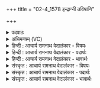 +++
title = "02-4_1578 इन्द्राग्नी तविषाणि"

+++
<details><summary>पदपाठः</summary>

इ꣡न्द्रा꣢꣯ग्नी। इ꣡न्द्र꣢꣯। अ꣢ग्नीइ꣡ति꣢। त꣣विषा꣡णि꣢। वा꣣म्। सध꣡स्था꣢नि। स꣣ध꣢। स्था꣣नि। प्र꣡या꣢꣯ꣳसि। च꣣। युवोः꣢। अ꣣प्तू꣡र्य꣢म्। अ꣣प्। तू꣡र्य꣢꣯म्। हि꣣त꣢म्। १५७८।
</details>

<details><summary>अधिमन्त्रम् (VC)</summary>

- इन्द्राग्नी
- विश्वामित्रो गाथिनः
- गायत्री
- षड्जः
</details>

<details><summary>हिन्दी : आचार्य रामनाथ वेदालंकार - विषयः</summary>

आगे पुनः जीवात्मा-परमात्मा का ही विषय वर्णित है।
</details>

<details><summary>हिन्दी : आचार्य रामनाथ वेदालंकार - पदार्थः</summary>

पदार्थान्वय -  हे (इन्द्राग्नी) जीवात्मन् और परमात्मन् ! (वाम्) तुम दोनों के (तविषाणि) बल (प्रयांसि च) और प्रयत्न (सधस्थानि) साथ-साथ होते हैं। (युवोः) तुम दोनों में (अप्तूर्यम्) कर्म के अनुष्ठान की शीघ्रता (हितम्) निहित है ॥४॥
</details>

<details><summary>हिन्दी : आचार्य रामनाथ वेदालंकार - भावार्थः</summary>

भावार्थ -  जीवात्मा और परमात्मा एक-दूसरे के साथी हैं। परमात्मा की मित्रता में जीव महान् उन्नति कर सकता है ॥४॥
</details>

<details><summary>संस्कृत : आचार्य रामनाथ वेदालंकार - विषयः</summary>

अथ पुनरपि जीवात्मपरमात्मानौ वर्ण्येते।
</details>

<details><summary>संस्कृत : आचार्य रामनाथ वेदालंकार - पदार्थः</summary>

पदार्थान्वय -  हे (इन्द्राग्नी) जीवात्मपरमात्मानौ ! (वाम्) युवयोः (तविषाणि) बलानि (प्रयांसि च) प्रयत्नाश्च।[प्रपूर्वः यसु प्रयत्ने,दिवादिः।] (सधस्थानि) सहस्थितानि भवन्ति। (युवोः) युवयोः (अप्तूर्यम्) कर्मानुष्ठाने त्वरितत्वम् (हितम्) निहितं वर्तते ॥४॥२
</details>

<details><summary>संस्कृत : आचार्य रामनाथ वेदालंकार - भावार्थः</summary>

भावार्थ -  जीवात्मा परमात्मा च परस्परं सहचरौ विद्येते। परमात्मनः सख्येन जीवो महतीमुन्नतिं कर्तुं पारयति ॥४॥
</details>